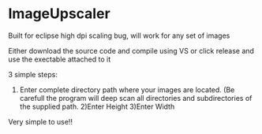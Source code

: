 # ImageUpscaler
Built for eclipse high dpi scaling bug, will work for any set of images

Either download the source code and compile using VS or click release and use the exectable attached to it

3 simple steps:
  1) Enter complete directory path where your images are located. (Be carefull the program will deep scan all directories and     subdirectories of the supplied path.
  2)Enter Height
  3)Enter Width
  
  
  
  Very simple to use!! 
